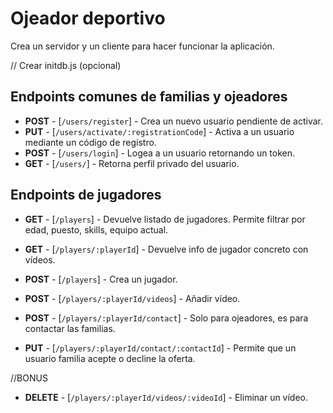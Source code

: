 # Ojeador deportivo

Crea un servidor y un cliente para hacer funcionar la aplicación.

// Crear initdb.js (opcional)

## Endpoints comunes de familias y ojeadores

-   **POST** - [`/users/register`] - Crea un nuevo usuario pendiente de activar.
-   **PUT** - [`/users/activate/:registrationCode`] - Activa a un usuario mediante un código de registro.
-   **POST** - [`/users/login`] - Logea a un usuario retornando un token.
-   **GET** - [`/users/`] - Retorna perfil privado del usuario.

## Endpoints de jugadores

-   **GET** - [`/players`] - Devuelve listado de jugadores. Permite filtrar por edad, puesto, skills, equipo actual.
-   **GET** - [`/players/:playerId`] - Devuelve info de jugador concreto con vídeos.

-   **POST** - [`/players`] - Crea un jugador.
-   **POST** - [`/players/:playerId/videos`] - Añadir vídeo.

-   **POST** - [`/players/:playerId/contact`] - Solo para ojeadores, es para contactar las familias.
-   **PUT** - [`/players/:playerId/contact/:contactId`] - Permite que un usuario familia acepte o decline la oferta.

//BONUS

-   **DELETE** - [`/players/:playerId/videos/:videoId`] - Eliminar un vídeo.
